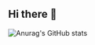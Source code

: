 ## Hi there 👋

![Anurag's GitHub stats](https://github-readme-stats.vercel.app/api?username=HiWTD1)
